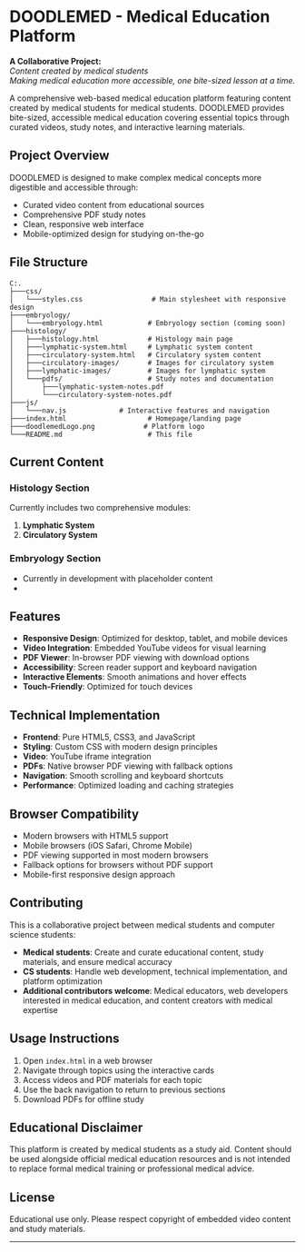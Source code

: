 # DOODLEMED - Medical Education Platform

**A Collaborative Project:**  
*Content created by medical students*  
*Making medical education more accessible, one bite-sized lesson at a time.*

A comprehensive web-based medical education platform featuring content created by medical students for medical students. DOODLEMED provides bite-sized, accessible medical education covering essential topics through curated videos, study notes, and interactive learning materials.

## Project Overview

DOODLEMED is designed to make complex medical concepts more digestible and accessible through:
- Curated video content from educational sources
- Comprehensive PDF study notes
- Clean, responsive web interface
- Mobile-optimized design for studying on-the-go

## File Structure

```
C:.
├───css/
│   └───styles.css                 # Main stylesheet with responsive design
├───embryology/
│   └───embryology.html           # Embryology section (coming soon)
├───histology/
│   ├───histology.html            # Histology main page
│   ├───lymphatic-system.html     # Lymphatic system content
│   ├───circulatory-system.html   # Circulatory system content
│   ├───circulatory-images/       # Images for circulatory system
│   ├───lymphatic-images/         # Images for lymphatic system
│   └───pdfs/                     # Study notes and documentation
│       ├───lymphatic-system-notes.pdf
│       └───circulatory-system-notes.pdf
├───js/
│   └───nav.js             # Interactive features and navigation
├───index.html                    # Homepage/landing page
├───doodlemedLogo.png            # Platform logo
└───README.md                     # This file
```

## Current Content

### Histology Section
Currently includes two comprehensive modules:

1. **Lymphatic System**
2. **Circulatory System**
### Embryology Section
- Currently in development with placeholder content
- 
## Features

- **Responsive Design**: Optimized for desktop, tablet, and mobile devices
- **Video Integration**: Embedded YouTube videos for visual learning
- **PDF Viewer**: In-browser PDF viewing with download options
- **Accessibility**: Screen reader support and keyboard navigation
- **Interactive Elements**: Smooth animations and hover effects
- **Touch-Friendly**: Optimized for touch devices

## Technical Implementation

- **Frontend**: Pure HTML5, CSS3, and JavaScript
- **Styling**: Custom CSS with modern design principles
- **Video**: YouTube iframe integration
- **PDFs**: Native browser PDF viewing with fallback options
- **Navigation**: Smooth scrolling and keyboard shortcuts
- **Performance**: Optimized loading and caching strategies

## Browser Compatibility

- Modern browsers with HTML5 support
- Mobile browsers (iOS Safari, Chrome Mobile)
- PDF viewing supported in most modern browsers
- Fallback options for browsers without PDF support
- Mobile-first responsive design approach

## Contributing

This is a collaborative project between medical students and computer science students:
- **Medical students**: Create and curate educational content, study materials, and ensure medical accuracy
- **CS students**: Handle web development, technical implementation, and platform optimization
- **Additional contributors welcome**: Medical educators, web developers interested in medical education, and content creators with medical expertise

## Usage Instructions

1. Open `index.html` in a web browser
2. Navigate through topics using the interactive cards
3. Access videos and PDF materials for each topic
4. Use the back navigation to return to previous sections
5. Download PDFs for offline study

## Educational Disclaimer

This platform is created by medical students as a study aid. Content should be used alongside official medical education resources and is not intended to replace formal medical training or professional medical advice.

## License

Educational use only. Please respect copyright of embedded video content and study materials.

---
